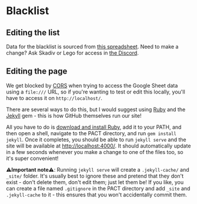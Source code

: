 # Blacklist

## Editing the list

Data for the blacklist is sourced from [this spreadsheet](https://spo.ink/pactbl). Need to
make a change? Ask Skadiv or Lego for access in [the Discord](https://spo.ink/pact).

## Editing the page

We get blocked by [CORS](https://en.wikipedia.org/wiki/Cross-origin_resource_sharing) when
trying to access the Google Sheet data using a `file:///` URL, so if you're wanting to
test or edit this locally, you'll have to access it on `http://localhost/`.

There are several ways to do this, but I would suggest using [Ruby](https://www.ruby-lang.org/)
and the [Jekyll](https://jekyllrb.com/) gem - this is how GitHub themselves run our site!

All you have to do is [download and install Ruby](https://www.ruby-lang.org/en/downloads/),
add it to your PATH, and then open a shell, navigate to the PACT directory, and run
`gem install jekyll`. Once it completes, you should be able to run `jekyll serve` and the
site will be available at [http://localhost:4000/](http://localhost:4000/). It should
automatically update in a few seconds whenever you make a change to one of the files too,
so it's super convenient!

:warning:**Important note**:warning:: Running `jekyll serve` will create a `.jekyll-cache/`
and `_site/` folder. It's usually best to ignore these and pretend that they don't exist -
don't delete them, don't edit them; just let them be! If you like, you can create a file
named `.gitignore` in the PACT directory and add `_site` and `.jekyll-cache` to it - this
ensures that you won't accidentally commit them.
